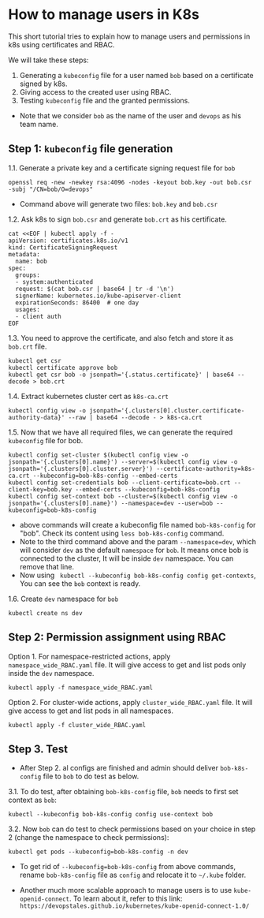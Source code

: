 # How to manage users in K8s

This short tutorial tries to explain how to manage users and permissions in k8s using certificates and RBAC. 

We will take these steps:
1. Generating a `kubeconfig` file for a user named `bob` based on a certificate signed by k8s.
2. Giving access to the created user using RBAC.
3. Testing `kubeconfig` file and the granted permissions.
* Note that we consider `bob` as the name of the user and `devops` as his team name.

## Step 1: `kubeconfig` file generation
1.1. Generate a private key and a certificate signing request file for `bob`
``` 
openssl req -new -newkey rsa:4096 -nodes -keyout bob.key -out bob.csr -subj "/CN=bob/O=devops"
```
* Command above will generate two files: `bob.key` and `bob.csr`

1.2. Ask k8s to sign `bob.csr` and generate `bob.crt` as his certificate.
```
cat <<EOF | kubectl apply -f -
apiVersion: certificates.k8s.io/v1
kind: CertificateSigningRequest
metadata:
  name: bob
spec:
  groups:
  - system:authenticated
  request: $(cat bob.csr | base64 | tr -d '\n')
  signerName: kubernetes.io/kube-apiserver-client
  expirationSeconds: 86400  # one day
  usages:
  - client auth
EOF
```

1.3. You need to approve the certificate, and also fetch and store it as `bob.crt` file.
```
kubectl get csr
kubectl certificate approve bob
kubectl get csr bob -o jsonpath='{.status.certificate}' | base64 --decode > bob.crt
```
1.4. Extract kubernetes cluster cert as `k8s-ca.crt`
```
kubectl config view -o jsonpath='{.clusters[0].cluster.certificate-authority-data}' --raw | base64 --decode - > k8s-ca.crt
```

1.5. Now that we have all required files, we can generate the required `kubeconfig` file for bob.
```
kubectl config set-cluster $(kubectl config view -o jsonpath='{.clusters[0].name}') --server=$(kubectl config view -o jsonpath='{.clusters[0].cluster.server}') --certificate-authority=k8s-ca.crt --kubeconfig=bob-k8s-config --embed-certs
kubectl config set-credentials bob --client-certificate=bob.crt --client-key=bob.key --embed-certs --kubeconfig=bob-k8s-config
kubectl config set-context bob --cluster=$(kubectl config view -o jsonpath='{.clusters[0].name}') --namespace=dev --user=bob --kubeconfig=bob-k8s-config
```
* above commands will create a kubeconfig file named `bob-k8s-config` for "bob". Check its content using `less bob-k8s-config` command.
* Note to the third command above and the param `--namespace=dev`, which will consider `dev` as the default `namespace` for `bob`. It means once bob is connected to the cluster, It will be inside `dev` namespace. You can remove that line. 
* Now using ` kubectl --kubeconfig bob-k8s-config config get-contexts`, You can see the `bob` context is ready.

1.6. Create `dev` namespace for `bob`
```  
kubectl create ns dev
```

## Step 2: Permission assignment using RBAC
Option 1. For namespace-restricted actions, apply `namespace_wide_RBAC.yaml` file. It will give access to get and list pods only inside the `dev` namespace. 
```
kubectl apply -f namespace_wide_RBAC.yaml
```
Option 2. For cluster-wide actions, apply `cluster_wide_RBAC.yaml` file. It will give access to get and list pods in all namespaces.
```
kubectl apply -f cluster_wide_RBAC.yaml
```

## Step 3. Test 
* After Step 2. al configs are finished and admin should deliver `bob-k8s-config` file to `bob` to do test as below.

3.1. To do test, after obtaining `bob-k8s-config` file, `bob` needs to first set context as `bob`:
```
kubectl --kubeconfig bob-k8s-config config use-context bob
```
3.2. Now `bob` can do test to check permissions based on your choice in step 2 (change the namespace to check permissions):
```
kubectl get pods --kubeconfig=bob-k8s-config -n dev
```
* To get rid of `--kubeconfig=bob-k8s-config` from above commands, rename `bob-k8s-config` file as `config` and relocate it to `~/.kube` folder.

* Another much more scalable approach to manage users is to use `kube-openid-connect`. To learn about it, refer to this link: `https://devopstales.github.io/kubernetes/kube-openid-connect-1.0/` 
